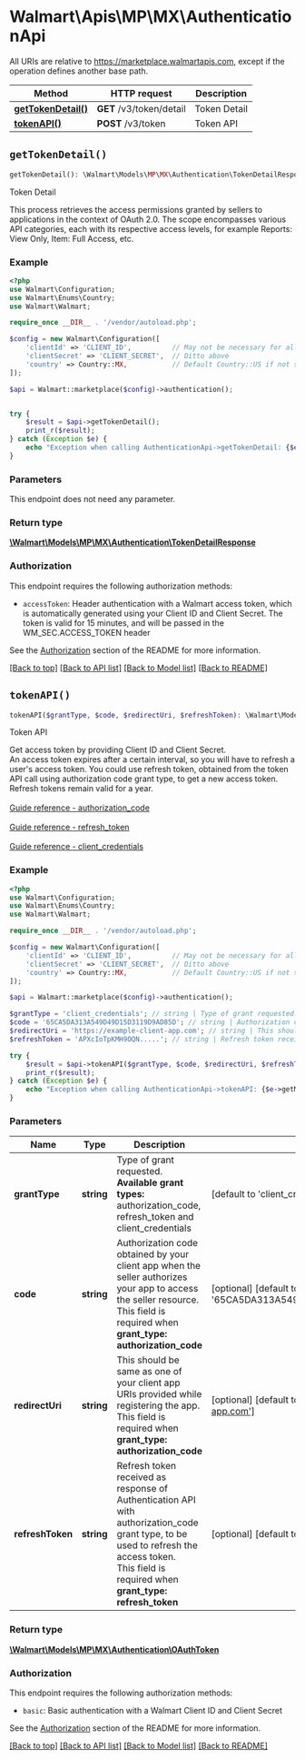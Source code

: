 # Walmart\Apis\MP\MX\AuthenticationApi  
All URIs are relative to https://marketplace.walmartapis.com, except if the operation defines another base path.

| Method | HTTP request | Description |
| ------------- | ------------- | ------------- |
| [**getTokenDetail()**](#getTokenDetail) | **GET** /v3/token/detail | Token Detail |
| [**tokenAPI()**](#tokenAPI) | **POST** /v3/token | Token API |


## `getTokenDetail()`

```php
getTokenDetail(): \Walmart\Models\MP\MX\Authentication\TokenDetailResponse
```
Token Detail

This process retrieves the access permissions granted by sellers to applications in the context of OAuth 2.0. The scope encompasses various API categories, each with its respective access levels, for example Reports: View Only, Item: Full Access, etc.

### Example

```php
<?php
use Walmart\Configuration;
use Walmart\Enums\Country;
use Walmart\Walmart;

require_once __DIR__ . '/vendor/autoload.php';

$config = new Walmart\Configuration([
    'clientId' => 'CLIENT_ID',          // May not be necessary for all endpoints, particularly outside the US
    'clientSecret' => 'CLIENT_SECRET',  // Ditto above
    'country' => Country::MX,           // Default Country::US if not set
]);

$api = Walmart::marketplace($config)->authentication();


try {
    $result = $api->getTokenDetail();
    print_r($result);
} catch (Exception $e) {
    echo "Exception when calling AuthenticationApi->getTokenDetail: {$e->getMessage()}\n";
}
```

### Parameters
This endpoint does not need any parameter.


### Return type

[**\Walmart\Models\MP\MX\Authentication\TokenDetailResponse**](../../../Models/MP/MX/Authentication/TokenDetailResponse.md)

### Authorization

This endpoint requires the following authorization methods:

* `accessToken`: Header authentication with a Walmart access token, which is automatically generated using your Client ID and Client Secret. The token is valid for 15 minutes, and will be passed in the WM_SEC.ACCESS_TOKEN header

See the [Authorization](../../../../README.md#authorization) section of the README for more information.


[[Back to top]](#) [[Back to API list]](../../../../README.md#supported-apis)
[[Back to Model list]](../../../Models/MP/MX)
[[Back to README]](../../../../README.md)

## `tokenAPI()`

```php
tokenAPI($grantType, $code, $redirectUri, $refreshToken): \Walmart\Models\MP\MX\Authentication\OAuthToken
```
Token API

Get access token by providing Client ID and Client Secret.<br />An access token expires after a certain interval, so you will have to refresh a user's access token. You could use refresh token, obtained from the token API call using authorization code grant type, to get a new access token. Refresh tokens remain valid for a year.<br /><br /> [Guide reference - authorization_code](/doc/us/mp/us-mp-auth2/#606)<br /><br /> [Guide reference - refresh_token](/doc/us/mp/us-mp-auth2/#606)<br /><br /> [Guide reference - client_credentials](/doc/us/mp/us-mp-auth/#606)

### Example

```php
<?php
use Walmart\Configuration;
use Walmart\Enums\Country;
use Walmart\Walmart;

require_once __DIR__ . '/vendor/autoload.php';

$config = new Walmart\Configuration([
    'clientId' => 'CLIENT_ID',          // May not be necessary for all endpoints, particularly outside the US
    'clientSecret' => 'CLIENT_SECRET',  // Ditto above
    'country' => Country::MX,           // Default Country::US if not set
]);

$api = Walmart::marketplace($config)->authentication();

$grantType = 'client_credentials'; // string | Type of grant requested. <br /> **Available grant types:** authorization_code, refresh_token and client_credentials
$code = '65CA5DA313A549D49D15D3119D9AD85D'; // string | Authorization code obtained by your client app when the seller authorizes your app to access the seller resource. <br /> This field is required when **grant_type: authorization_code**
$redirectUri = 'https://example-client-app.com'; // string | This should be same as one of your client app URIs provided while registering the app. <br /> This field is required when **grant_type: authorization_code**
$refreshToken = 'APXcIoTpKMH9OQN.....'; // string | Refresh token received as response of Authentication API with authorization_code grant type, to be used to refresh the access token. <br /> This field is required when **grant_type: refresh_token**

try {
    $result = $api->tokenAPI($grantType, $code, $redirectUri, $refreshToken);
    print_r($result);
} catch (Exception $e) {
    echo "Exception when calling AuthenticationApi->tokenAPI: {$e->getMessage()}\n";
}
```

### Parameters
| Name | Type | Description  | Notes |
| ------------- | ------------- | ------------- | ------------- |
| **grantType** | **string**| Type of grant requested. <br /> **Available grant types:** authorization_code, refresh_token and client_credentials | [default to 'client_credentials'] |
| **code** | **string**| Authorization code obtained by your client app when the seller authorizes your app to access the seller resource. <br /> This field is required when **grant_type: authorization_code** | [optional] [default to '65CA5DA313A549D49D15D3119D9AD85D'] |
| **redirectUri** | **string**| This should be same as one of your client app URIs provided while registering the app. <br /> This field is required when **grant_type: authorization_code** | [optional] [default to 'https://example-client-app.com'] |
| **refreshToken** | **string**| Refresh token received as response of Authentication API with authorization_code grant type, to be used to refresh the access token. <br /> This field is required when **grant_type: refresh_token** | [optional] [default to 'APXcIoTpKMH9OQN.....'] |


### Return type

[**\Walmart\Models\MP\MX\Authentication\OAuthToken**](../../../Models/MP/MX/Authentication/OAuthToken.md)

### Authorization

This endpoint requires the following authorization methods:

* `basic`: Basic authentication with a Walmart Client ID and Client Secret

See the [Authorization](../../../../README.md#authorization) section of the README for more information.


[[Back to top]](#) [[Back to API list]](../../../../README.md#supported-apis)
[[Back to Model list]](../../../Models/MP/MX)
[[Back to README]](../../../../README.md)
